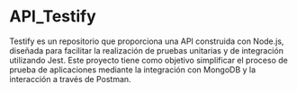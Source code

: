 # API_Testify
Testify es un repositorio que proporciona una API construida con Node.js, diseñada para facilitar la realización de pruebas unitarias y de integración utilizando Jest. Este proyecto tiene como objetivo simplificar el proceso de prueba de aplicaciones mediante la integración con MongoDB y la interacción a través de Postman.
